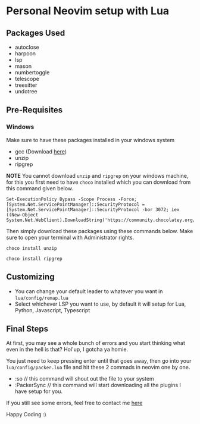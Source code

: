 # Personal Neovim setup with Lua

## Packages Used

- autoclose
- harpoon
- lsp
- mason
- numbertoggle
- telescope
- treesitter
- undotree

## Pre-Requisites

### Windows
Make sure to have these packages installed in your windows system

- gcc (Download [here](https://www.codeblocks.org/downloads/binaries/))
- unzip
- ripgrep

**NOTE**
You cannot download `unzip` and `ripgrep` on your windows machine, for this you first need to have `choco` installed which you can download from this command given below.

```
Set-ExecutionPolicy Bypass -Scope Process -Force; [System.Net.ServicePointManager]::SecurityProtocol = [System.Net.ServicePointManager]::SecurityProtocol -bor 3072; iex ((New-Object System.Net.WebClient).DownloadString('https://community.chocolatey.org/install.ps1'))
```

Then simply download these packages using these commands below. Make sure to open your terminal with Administrator rights.

`choco install unzip`

`choco install ripgrep`

## Customizing

- You can change your default leader to whatever you want in `lua/config/remap.lua`
- Select whichever LSP you want to use, by default it will setup for Lua, Python, Javascript, Typescript

## Final Steps

At first, you may see a whole bunch of errors and you start thinking what even in the hell is that? Hol'up, I gotcha ya homie.

You just need to keep pressing enter until that goes away, then go into your `lua/config/packer.lua` file and hit these 2 commads in neovim one by one.

- :so // this command will shout out the file to your system
- :PackerSync // this command will start downloading all the plugins I have setup for you.

If you still see some errors, feel free to contact me [here](https://wa.me/923334574770)

Happy Coding :)
